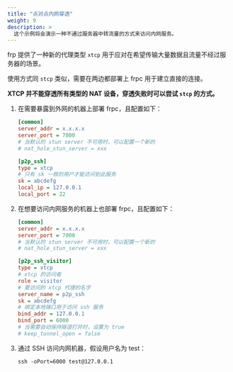 ```yaml
---
title: "点对点内网穿透"
weight: 9
description: >
  这个示例将会演示一种不通过服务器中转流量的方式来访问内网服务。
---
```


frp 提供了一种新的代理类型 `xtcp` 用于应对在希望传输大量数据且流量不经过服务器的场景。

使用方式同 `stcp` 类似，需要在两边都部署上 frpc 用于建立直接的连接。

**XTCP 并不能穿透所有类型的 NAT 设备，穿透失败时可以尝试 `stcp` 的方式。**

1. 在需要暴露到外网的机器上部署 frpc，且配置如下：

    ```ini
    [common]
    server_addr = x.x.x.x
    server_port = 7000
    # 当默认的 stun server 不可用时，可以配置一个新的
    # nat_hole_stun_server = xxx

    [p2p_ssh]
    type = xtcp
    # 只有 sk 一致的用户才能访问到此服务
    sk = abcdefg
    local_ip = 127.0.0.1
    local_port = 22
    ```

2. 在想要访问内网服务的机器上也部署 frpc，且配置如下：

    ```ini
    [common]
    server_addr = x.x.x.x
    server_port = 7000
    # 当默认的 stun server 不可用时，可以配置一个新的
    # nat_hole_stun_server = xxx

    [p2p_ssh_visitor]
    type = xtcp
    # xtcp 的访问者
    role = visitor
    # 要访问的 xtcp 代理的名字
    server_name = p2p_ssh
    sk = abcdefg
    # 绑定本地端口用于访问 ssh 服务
    bind_addr = 127.0.0.1
    bind_port = 6000
    # 当需要自动保持隧道打开时，设置为 true
    # keep_tunnel_open = false
    ```

3. 通过 SSH 访问内网机器，假设用户名为 test：

    `ssh -oPort=6000 test@127.0.0.1`
